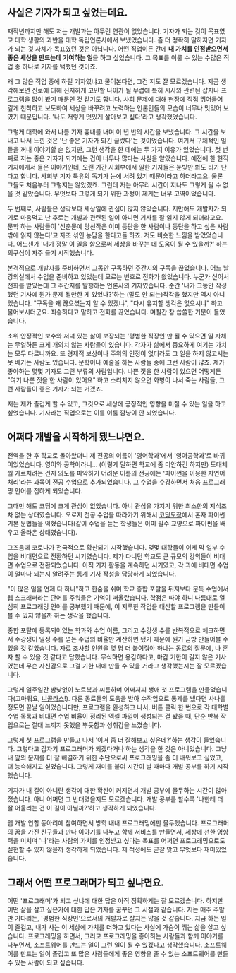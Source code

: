 ## 사실은 기자가 되고 싶었는데요.

재작년까지만 해도 저는 개발과는 아무런 연관이 없었습니다. 기자가 되는 것이 목표였고 대학 생활의 과반을 대학 독립언론사에서 보냈었습니다.
좀 더 정확히 말하자면 기자가 되는 것 자체가 목표였던 것은 아닙니다. 어떤 직업이든 간에 **내 가치를 인정받으면서 좋은 세상을 만드는데 기여하는 일**을 하고 싶었습니다.
그 목표를 이룰 수 있는 수많은 직업 중 하나로 기자를 택했던 것이죠. 

왜 그 많은 직업 중에 하필 기자였냐고 물어본다면, 그건 저도 잘 모르겠습니다.
지금 생각해보면 진로에 대해 진지하게 고민할 나이가 될 무렵에 특히 시사와 관련된 잡지나 프로그램을 많이 봤기 때문인 것 같기도 합니다.
사회 문제에 대해 현장에 직접 뛰어들어 깊게 천착하고 보도하여 세상을 바꾸려고 노력하는 언론인들의 모습이 너무나 멋있어 보였기 때문입니다. '나도 저렇게 멋있게 살아보고 싶다'라고 생각했었습니다.

그렇게 대학에 와서 나름 기자 흉내를 내며 이 년 반의 시간을 보냈습니다. 그 시간을 보내고 나서 느낀 것은 '난 좋은 기자가 되긴 글렀다'는 것이었습니다.
여기서 구체적인 일들을 꺼내 이야기할 순 없지만, 그런 생각을 한 데에는 두 가지 이유가 있었습니다. 첫 번째로 저는 좋은 기자가 되기에는 겁이 너무나 많다는 사실을 알았습니다.
예전에 한 현직 기자에게서 들은 이야기인데, 오랜 기간 사회부에서 일한 기자들은 눈빛만 봐도 티가 난다고 합니다. 사회부 기자 특유의 독기가 눈에 서려 있기 때문이라고 하더라고요.
물론 그들도 처음부터 그렇지는 않았겠죠. 그런데 저는 아무리 시간이 지나도 그렇게 될 수 없을 것 같았습니다. 무엇보다 그렇게 되기 위한 과정이 제게는 너무 고역이었습니다.

두 번째로, 사람들은 생각보다 세상일에 관심이 많지 않았습니다. 저만해도 개발자가 되기로 마음먹고 난 후로는 개발과 관련된 일이 아니면 기사를 잘 읽지 않게 되더라고요.
문학 하는 사람들이 '신춘문예 당선작은 이미 등단을 한 사람이나 등단을 하고 싶은 사람밖에 읽지 않는다'고 자조 섞인 농담을 한다고들 하죠. 저도 비슷한 느낌을 받았었습니다.
어느샌가 '내가 정말 이 일을 함으로써 세상을 바꾸는 데 도움이 될 수 있을까?' 하는 의구심이 자주 들기 시작했습니다. 

본격적으로 개발자를 준비하면서 그동안 구독하던 주간지의 구독을 끊었습니다. 어느 날 강의실에서 수업을 준비하고 있었는데 모르는 번호로 전화가 왔었습니다. 누군가 싶어서 전화를 받았는데 그 주간지를 발행하는 언론사의 기자였습니다. 
순간 '내가 그동안 작성했던 기사에 뭔가 문제 될만한 게 있었나?'하는 (말도 안 되는)착각을 했지만 역시 아니었습니다. "구독을 왜 끊으셨는지 알 수 있겠냐", "다시 유지할 생각은 없으시냐" 하고 물어보시더군요.
죄송하다고 말하고 전화를 끊었습니다. 며칠간 참 씁쓸한 기분이 들었습니다.

소위 안정적인 보수와 저녁 있는 삶이 보장되는 '평범한 직장인'만 될 수 있으면 일 자체는 무얼하든 크게 개의치 않는 사람들이 있습니다. 각자가 삶에서 중요하게 여기는 가치는 모두 다르니까요.
또 경제적 보상이나 주위의 인정이 없더라도 그 일을 하지 않고서는 못 베기는 사람도 있습니다. 문학이나 예술을 하는 사람들 중에 그런 사람이 많죠. 제가 좋아하는 몇몇 기자도 그런 부류의 사람입니다.
나쁜 짓을 한 사람이 있으면 어떻게든 "여기 나쁜 짓을 한 사람이 있어요" 하고 소리치지 않으면 화병이 나서 죽는 사람들, 그런 사람들이 좋은 기자가 되는 거겠죠.

저는 제가 즐겁게 할 수 있고, 그것으로 세상에 긍정적인 영향을 미칠 수 있는 일을 하고 싶었습니다. 기자라는 직업으로는 이를 이룰 깜냥이 안 되었습니다.

## 어쩌다 개발을 시작하게 됐느냐면요.

전역을 한 후 학교로 돌아왔더니 제 전공의 이름이 '영어학과'에서 '영어공학과'로 바뀌어있었습니다. 
영어와 공학이라니... (이렇게 말하면 학교에 좀 미안하긴 하지만) 도대체 뭘 가르치려는 건지 의도를 파악하기 어려운 이름의 전공에는
'파이썬을 이용한 자연어 처리'라는 과목이 전공 수업으로 추가되었습니다. 그 수업을 수강하면서 처음 프로그래밍 언어를 접하게 되었습니다.

그때만 해도 코딩에 크게 관심이 없었습니다. 아니 관심을 가지기 위한 최소한의 지식조차 없는 상태였습니다. 오로지 전공 수업을 따라가기 위해서 [코딩도장](https://dojang.io/)에서 
혼자 파이썬 기본 문법들을 익혔습니다(같이 수업을 듣는 학생들은 이미 필수 교양으로 파이썬을 배우고 올라온 상태였습니다).

그즈음에 코로나가 전국적으로 확산되기 시작했습니다. 몇몇 대학들이 이제 막 일부 수업을 비대면으로 전환하던 시기였습니다. 제가 다니던 학교도 큰 규모의 
강의들이 비대면 수업으로 전환되었습니다. 아직 기자 활동을 계속하던 시기였고, 각 과에 비대면 수업이 얼마나 되는지 알려주는 통계 기사 작성을 담당하게 되었습니다.

"이 많은 일을 언제 다 하나"하고 한숨을 쉬며 학교 종합 포탈을 뒤져보다 문득 수업에서 웹 스크래퍼라는 단어를 주워들은 기억이 떠올랐습니다. 
학점은 따야 하니 나름대로 열심히 프로그래밍 언어를 공부했기 때문에, 이 지루한 작업을 대신할 프로그램을 만들어볼 수 있지 않을까 하는 생각을 했습니다.

종합 포탈에 등록되어있는 학과와 수업 이름, 그리고 수강생 수를 반복적으로 체크하면서 수강생이 일정 수를 넘는 수업의 비율만 계산하면 됐기 때문에 뭔가 금방 만들어볼 수 있을 것 같았습니다. 
자료 조사할 인원을 몇 명 더 붙여줘야 하냐는 동료의 질문에, 나 혼자 할 수 있을 것 같다고 답했습니다. 무식하면 용감하다고, 마감 기한이 길지 않은 기사였는데 무슨 자신감으로 그걸 기한 내에 만들 수 있을 거라고 생각했는지는 잘 모르겠습니다.

그렇게 일주일간 밤낮없이 노트북과 씨름하며 어쩌저찌 생애 첫 프로그램을 만들었습니다(고마워요, [니콜라스](https://nomadcoders.co/python-for-beginners)!). 
다른 동료들의 도움을 받아 수작업으로 통계를 냈다면 사나흘 정도면 끝날 일이었습니다만, 프로그램을 완성하고 나서, 버튼 클릭 한 번으로 각 대학별 수업 목록과 비대면 수업 비율이 정리된 엑셀 파일이 생성되는 걸 봤을 때, 
단순 반복 작업으로는 절대 느끼지 못했을 뿌듯함과 성취감을 느꼈습니다.

그렇게 첫 프로그램을 만들고 나서 '이거 좀 더 잘해보고 싶은데?'하는 생각이 들었습니다. 그렇다고 갑자기 프로그래머가 되겠다거나 하는 생각을 한 것은 아니었습니다.
그냥 내 앞의 문제를 더 잘 해결하기 위한 수단으로써 프로그래밍을 좀 더 배워보고 싶었고, 더 능숙해지고 싶었습니다. 그렇게 재미를 붙여 시간이 날 때마다 개발 공부를 하기 시작했습니다.

기자가 내 길이 아니란 생각에 대한 확신이 커지면서 개발 공부에 몰두하는 시간이 많아졌습니다. 아니 어쩌면 그 반대였을지도 모르겠습니다. 개발 공부를 할수록 '나한테 더 잘 어울리는 건 이 길이 아닐까?'하고 생각하게 되었습니다. 

웹 개발 연합 동아리에 참여하면서 방학 내내 프로그래밍에만 몰두했습니다. 프로그래머의 꿈을 가진 친구들과 만나 이야기를 나누고 함께 서비스를 만들면서, 세상에 선한 영향력을 미치며 
'나'라는 사람의 가치를 인정받고 싶다는 목표를 어쩌면 프로그래밍으로도 실현할 수 있지 않을까 생각하게 되었습니다. 제 적성에도 곧잘 맞고 무엇보다 재미있었습니다.

## 그래서 어떤 프로그래머가 되고 싶냐면요.

어떤 '프로그래머'가 되고 싶냐에 대한 답은 아직 정확하게는 잘 모르겠습니다. 하지만 어떤 삶을 살고 싶은가에 대한 답은 기자를 꿈꾸던 그 시절과 같습니다. 
저는 매주 주말만 기다리는, '평범한 직장인'으로서의 개발자로 살지는 않을 것 같습니다. 지금 하는 일이 즐겁고, 내가 사는 이 세상에 가치를 더하고 있다는 사실에 가슴이 뛰는 삶을 살고 싶습니다.
프로그래밍을 하면서, 그리고 프로그래밍을 좋아하는 사람들과 함께 이야기를 나누면서, 소프트웨어를 만드는 일이 그런 일이 될 수 있겠다고 생각했습니다.
소프트웨어를 만드는 일이 즐겁고 또 많은 사람들에게 좋은 영향을 줄 수 있는 소프트웨어를 만들 수 있는 사람이 되고 싶습니다.

